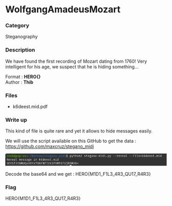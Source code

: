 # WolfgangAmadeusMozart

### Category

Steganography

### Description

We have found the first recording of Mozart dating from 1760! Very intelligent for his age, we suspect that he is hiding something... 

Format : **HERO{}**<br>
Author : **Thib**

### Files

- k6deest.mid.pdf

### Write up

This kind of file is quite rare and yet it allows to hide messages easily. 

We will use the script available on this GitHub to get the data : https://github.com/maxcruz/stegano_midi

![image](midi.PNG)

Decode the base64 and we get : HERO{M1D1_F1L3_4R3_QU17_R4R3}

### Flag

HERO{M1D1_F1L3_4R3_QU17_R4R3}